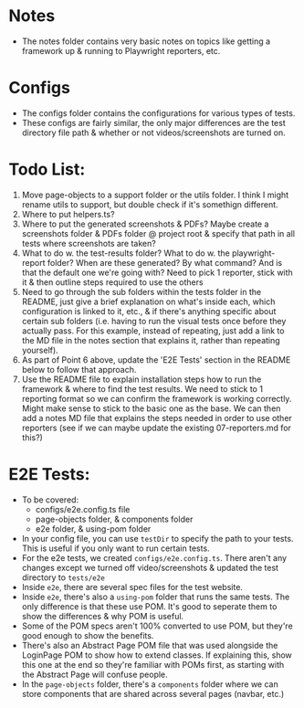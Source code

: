 # Notes

- The notes folder contains very basic notes on topics like getting a framework up & running to Playwright reporters, etc.

# Configs

- The configs folder contains the configurations for various types of tests.
- These configs are fairly similar, the only major differences are the test directory file path & whether or not videos/screenshots are turned on.

# Todo List:

1. Move page-objects to a support folder or the utils folder. I think I might rename utils to support, but double check if it's somethign different.
2. Where to put helpers.ts?
3. Where to put the generated screenshots & PDFs? Maybe create a screenshots folder & PDFs folder @ project root & specify that path in all tests where screenshots are taken?
4. What to do w. the test-results folder? What to do w. the playwright-report folder? When are these generated? By what command? And is that the default one we're going with? Need to pick 1 reporter, stick with it & then outline steps required to use the others
5. Need to go through the sub folders within the tests folder in the README, just give a brief explanation on what's inside each, which configuration is linked to it, etc., & if there's anything specific about certain sub folders (i.e. having to run the visual tests once before they actually pass. For this example, instead of repeating, just add a link to the MD file in the notes section that explains it, rather than repeating yourself).
6. As part of Point 6 above, update the 'E2E Tests' section in the README below to follow that approach.
7. Use the README file to explain installation steps how to run the framework & where to find the test results. We need to stick to 1 reporting format so we can confirm the framework is working correctly. Might make sense to stick to the basic one as the base. We can then add a notes MD file that explains the steps needed in order to use other reporters (see if we can maybe update the existing 07-reporters.md for this?)

# E2E Tests:

- To be covered:
  - configs/e2e.config.ts file
  - page-objects folder, & components folder
  - e2e folder, & using-pom folder
- In your config file, you can use `testDir` to specify the path to your tests. This is useful if you only want to run certain tests.
- For the e2e tests, we created `configs/e2e.config.ts`. There aren't any changes except we turned off video/screenshots & updated the test directory to `tests/e2e`
- Inside `e2e`, there are several spec files for the test website.
- Inside `e2e`, there's also a `using-pom` folder that runs the same tests. The only difference is that these use POM. It's good to seperate them to show the differences & why POM is useful.
- Some of the POM specs aren't 100% converted to use POM, but they're good enough to show the benefits.
- There's also an Abstract Page POM file that was used alongside the LoginPage POM to show how to extend classes. If explaining this, show this one at the end so they're familiar with POMs first, as starting with the Abstract Page will confuse people.
- In the `page-objects` folder, there's a `components` folder where we can store components that are shared across several pages (navbar, etc.)
